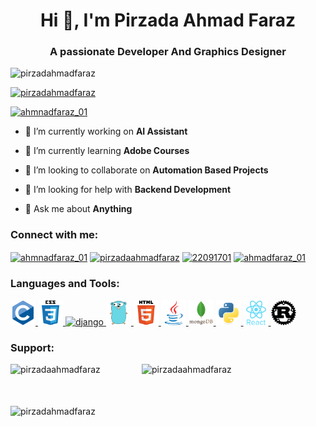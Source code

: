 <h1 align="center">Hi 👋, I'm Pirzada Ahmad Faraz</h1>
<h3 align="center">A passionate Developer And Graphics Designer</h3>

<p align="left"> <img src="https://komarev.com/ghpvc/?username=pirzada-ahmadfaraz&label=Profile%20views&color=0e75b6&style=flat" alt="pirzadahmadfaraz" /> </p>

<p align="left"> <a href="https://github.com/ryo-ma/github-profile-trophy"><img src="https://github-profile-trophy.vercel.app/?username=pirzadahmadfaraz" alt="pirzadahmadfaraz" /></a> </p>

<p align="left"> <a href="https://twitter.com/ahmnadfaraz_01" target="blank"><img src="https://img.shields.io/twitter/follow/ahmnadfaraz_01?logo=twitter&style=for-the-badge" alt="ahmnadfaraz_01" /></a> </p>

- 🔭 I’m currently working on **AI Assistant**

- 🌱 I’m currently learning **Adobe Courses**

- 👯 I’m looking to collaborate on **Automation Based Projects**

- 🤝 I’m looking for help with **Backend Development**

- 💬 Ask me about **Anything**

<h3 align="left">Connect with me:</h3>
<p align="left">
<a href="https://twitter.com/ahmnadfaraz_01" target="blank"><img align="center" src="https://raw.githubusercontent.com/rahuldkjain/github-profile-readme-generator/master/src/images/icons/Social/twitter.svg" alt="ahmnadfaraz_01" height="30" width="40" /></a>
<a href="https://linkedin.com/in/pirzadaahmadfaraz" target="blank"><img align="center" src="https://raw.githubusercontent.com/rahuldkjain/github-profile-readme-generator/master/src/images/icons/Social/linked-in-alt.svg" alt="pirzadaahmadfaraz" height="30" width="40" /></a>
<a href="https://stackoverflow.com/users/22091701" target="blank"><img align="center" src="https://raw.githubusercontent.com/rahuldkjain/github-profile-readme-generator/master/src/images/icons/Social/stack-overflow.svg" alt="22091701" height="30" width="40" /></a>
<a href="https://instagram.com/ahmadfaraz_01" target="blank"><img align="center" src="https://raw.githubusercontent.com/rahuldkjain/github-profile-readme-generator/master/src/images/icons/Social/instagram.svg" alt="ahmadfaraz_01" height="30" width="40" /></a>
</p>

<h3 align="left">Languages and Tools:</h3>
<p align="left"> <a href="https://www.cprogramming.com/" target="_blank" rel="noreferrer"> <img src="https://raw.githubusercontent.com/devicons/devicon/master/icons/c/c-original.svg" alt="c" width="40" height="40"/> </a> <a href="https://www.w3schools.com/css/" target="_blank" rel="noreferrer"> <img src="https://raw.githubusercontent.com/devicons/devicon/master/icons/css3/css3-original-wordmark.svg" alt="css3" width="40" height="40"/> </a> <a href="https://www.djangoproject.com/" target="_blank" rel="noreferrer"> <img src="https://cdn.worldvectorlogo.com/logos/django.svg" alt="django" width="40" height="40"/> </a> <a href="https://golang.org" target="_blank" rel="noreferrer"> <img src="https://raw.githubusercontent.com/devicons/devicon/master/icons/go/go-original.svg" alt="go" width="40" height="40"/> </a> <a href="https://www.w3.org/html/" target="_blank" rel="noreferrer"> <img src="https://raw.githubusercontent.com/devicons/devicon/master/icons/html5/html5-original-wordmark.svg" alt="html5" width="40" height="40"/> </a> <a href="https://www.java.com" target="_blank" rel="noreferrer"> <img src="https://raw.githubusercontent.com/devicons/devicon/master/icons/java/java-original.svg" alt="java" width="40" height="40"/> </a> <a href="https://www.mongodb.com/" target="_blank" rel="noreferrer"> <img src="https://raw.githubusercontent.com/devicons/devicon/master/icons/mongodb/mongodb-original-wordmark.svg" alt="mongodb" width="40" height="40"/> </a> <a href="https://www.python.org" target="_blank" rel="noreferrer"> <img src="https://raw.githubusercontent.com/devicons/devicon/master/icons/python/python-original.svg" alt="python" width="40" height="40"/> </a> <a href="https://reactjs.org/" target="_blank" rel="noreferrer"> <img src="https://raw.githubusercontent.com/devicons/devicon/master/icons/react/react-original-wordmark.svg" alt="react" width="40" height="40"/> </a> <a href="https://www.rust-lang.org" target="_blank" rel="noreferrer"> <img src="https://raw.githubusercontent.com/devicons/devicon/master/icons/rust/rust-plain.svg" alt="rust" width="40" height="40"/> </a> </p>

<h3 align="left">Support:</h3>
<p><a href="https://www.buymeacoffee.com/pirzadaahmadfaraz"> <img align="left" src="https://cdn.buymeacoffee.com/buttons/v2/default-yellow.png" height="50" width="210" alt="pirzadaahmadfaraz" /></a><a href="https://ko-fi.com/pirzadaahmadfaraz"> <img align="left" src="https://cdn.ko-fi.com/cdn/kofi3.png?v=3" height="50" width="210" alt="pirzadaahmadfaraz" /></a></p><br><br>

<p>&nbsp;<img align="center" src="https://github-readme-stats.vercel.app/api?username=pirzada-ahmadfaraz&show_icons=true&locale=en" alt="pirzadahmadfaraz" /></p>

<!---
pirzadahmadfaraz/pirzadahmadfaraz is a ✨ special ✨ repository because its `README.md` (this file) appears on your GitHub profile.
You can click the Preview link to take a look at your changes.
--->

